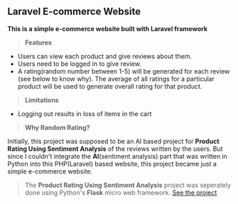 ## Laravel E-commerce Website
__This is a simple e-commerce website built with Laravel framework__ 

> __Features__
- Users can view each product and give reviews about them.
- Users need to be logged in to give review.
- A rating(random number between 1-5) will be generated for each review (see below to know why). The average of all ratings for a particular product will be used to generate overall rating for that product.

> __Limitations__
- Logging out results in loss of items in the cart

> __Why Random Rating?__

Initially, this project was supposed to be an AI based project for __Product Rating Using Sentiment Analysis__ of the reviews written by the users. But since I couldn't integrate the __AI__(sentiment analysis) part that was written in Python into this PHP(Laravel) based website, this project became just a simple e-commerce website.<br>

> The __Product Rating Using Sentiment Analysis__ project was seperately done using Python's __Flask__ micro web framework. <a href="https://github.com/xitish/Product-Rating"> See the project </a>
